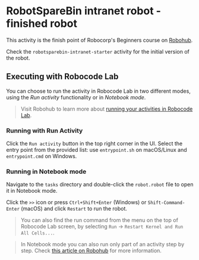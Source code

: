 # RobotSpareBin intranet robot - finished robot

This activity is the finish point of Robocorp's Beginners course on [Robohub](https://hub.robocorp.com/).

Check the `robotsparebin-intranet-starter` activity for the initial version of the robot.

## Executing with Robocode Lab

You can choose to run the activity in Robocode Lab in two different modes, using the _Run activity_ functionality or in _Notebook mode_.

> Visit Robohub to learn more about [running your activities in Robocode Lab](https://hub.robocorp.com/knowledge-base/articles/running-robots-in-robocode-lab/).

### Running with Run Activity

Click the `Run activity` button in the top right corner in the UI.
Select the entry point from the provided list: use `entrypoint.sh` on macOS/Linux and `entrypoint.cmd` on Windows.

### Running in Notebook mode

Navigate to the `tasks` directory and double-click the `robot.robot` file to open it in Notebook mode.

Click the `>>` icon or press `Ctrl+Shift+Enter` (Windows) or `Shift-Command-Enter` (macOS) and click `Restart` to run the robot.

> You can also find the run command from the menu on the top of Robocode Lab screen, by selecting `Run` -> `Restart Kernel and Run All Cells...`.

> In Notebook mode you can also run only part of an activity step by step. Check [this article on Robohub](https://hub.robocorp.com/knowledge-base/articles/running-robots-in-robocode-lab/) for more information.
